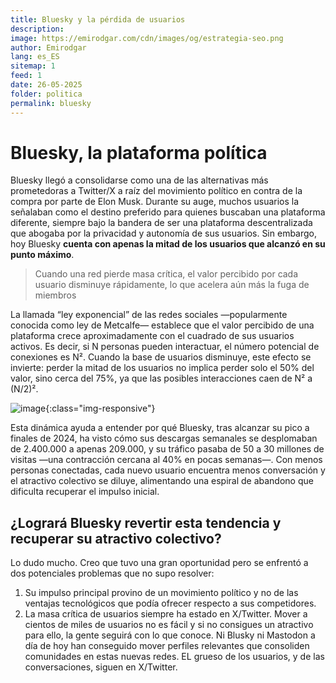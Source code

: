 ```yaml
---
title: Bluesky y la pérdida de usuarios
description: 
image: https://emirodgar.com/cdn/images/og/estrategia-seo.png
author: Emirodgar
lang: es_ES
sitemap: 1
feed: 1
date: 26-05-2025
folder: politica
permalink: bluesky
---
```


# Bluesky, la plataforma política

Bluesky llegó a consolidarse como una de las alternativas más prometedoras a Twitter/X a raíz del movimiento político en contra de la compra por parte de Elon Musk. Durante su auge, muchos usuarios la señalaban como el destino preferido para quienes buscaban una plataforma diferente, siempre bajo la bandera de ser una plataforma descentralizada que abogaba por la privacidad y autonomía de sus usuarios. Sin embargo, hoy Bluesky **cuenta con apenas la mitad de los usuarios que alcanzó en su punto máximo**.

> Cuando una red pierde masa crítica, el valor percibido por cada usuario disminuye rápidamente, lo que acelera aún más la fuga de miembros

La llamada “ley exponencial” de las redes sociales —popularmente conocida como ley de Metcalfe— establece que el valor percibido de una plataforma crece aproximadamente con el cuadrado de sus usuarios activos. Es decir, si N personas pueden interactuar, el número potencial de conexiones es N². Cuando la base de usuarios disminuye, este efecto se invierte: perder la mitad de los usuarios no implica perder solo el 50% del valor, sino cerca del 75%, ya que las posibles interacciones caen de N² a (N/2)².

![image](https://github.com/user-attachments/assets/00f53c3f-de14-43b6-b77f-1a901110b337){:class="img-responsive"}

Esta dinámica ayuda a entender por qué Bluesky, tras alcanzar su pico a finales de 2024, ha visto cómo sus descargas semanales se desplomaban de 2.400.000 a apenas 209.000, y su tráfico pasaba de 50 a 30 millones de visitas —una contracción cercana al 40% en pocas semanas—. Con menos personas conectadas, cada nuevo usuario encuentra menos conversación y el atractivo colectivo se diluye, alimentando una espiral de abandono que dificulta recuperar el impulso inicial.

## ¿Logrará Bluesky revertir esta tendencia y recuperar su atractivo colectivo?

Lo dudo mucho. Creo que tuvo una gran oportunidad pero se enfrentó a dos potenciales problemas que no supo resolver:

1. Su impulso principal provino de un movimiento político y no de las ventajas tecnológicos que podía ofrecer respecto a sus competidores.
2. La masa crítica de usuarios siempre ha estado en X/Twitter. Mover a cientos de miles de usuarios no es fácil y si no consigues un atractivo para ello, la gente seguirá con lo que conoce. Ni Blusky ni Mastodon a día de hoy han conseguido mover perfiles relevantes que consoliden comunidades en estas nuevas redes. EL grueso de los usuarios, y de las conversaciones, siguen en X/Twitter.


